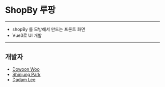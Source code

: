 # ShopBy 루팡
---

- shopBy 를 모방해서 만드는 프론트 화면
- Vue3로 UI 개발

---

## 개발자
- [Dowoon Woo](https://github.com/woodowoon)
- [Shinjung Park](https://github.com/ParkShinJung)
- [Dadam Lee](https://github.com/vktm91)
